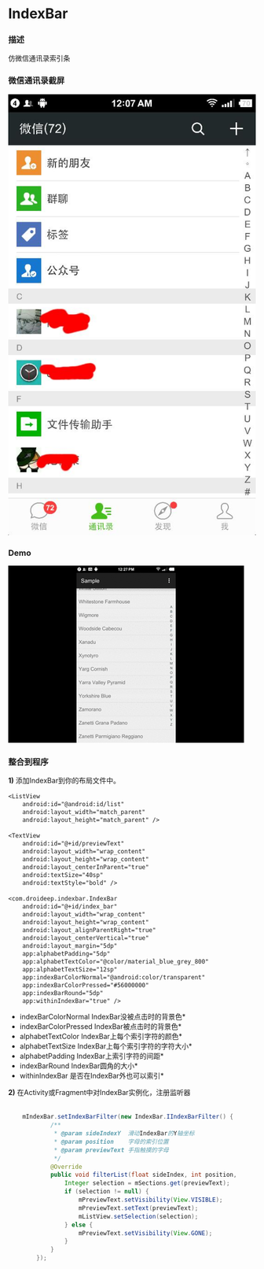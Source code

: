 IndexBar
========

### 描述
仿微信通讯录索引条

### 微信通讯录截屏
![WX](screenshot/ScreenShot_微信.jpg)

### Demo
![demo](screenshot/demo1.gif)

### 整合到程序

**1)** 添加IndexBar到你的布局文件中。

    <ListView
        android:id="@android:id/list"
        android:layout_width="match_parent"
        android:layout_height="match_parent" />

    <TextView
        android:id="@+id/previewText"
        android:layout_width="wrap_content"
        android:layout_height="wrap_content"
        android:layout_centerInParent="true"
        android:textSize="40sp"
        android:textStyle="bold" />

    <com.droideep.indexbar.IndexBar
        android:id="@+id/index_bar"
        android:layout_width="wrap_content"
        android:layout_height="wrap_content"
        android:layout_alignParentRight="true"
        android:layout_centerVertical="true"
        android:layout_margin="5dp"
        app:alphabetPadding="5dp"
        app:alphabetTextColor="@color/material_blue_grey_800"
        app:alphabetTextSize="12sp"
        app:indexBarColorNormal="@android:color/transparent"
        app:indexBarColorPressed="#56000000"
        app:indexBarRound="5dp"
        app:withinIndexBar="true" />


* indexBarColorNormal     IndexBar没被点击时的背景色*
* indexBarColorPressed    IndexBar被点击时的背景色*
* alphabetTextColor       IndexBar上每个索引字符的颜色*
* alphabetTextSize        IndexBar上每个索引字符的字符大小*
* alphabetPadding         IndexBar上索引字符的间距*
* indexBarRound           IndexBar圆角的大小*
* withinIndexBar          是否在IndexBar外也可以索引*



**2)** 在Activity或Fragment中对IndexBar实例化，注册监听器
```java

	mIndexBar.setIndexBarFilter(new IndexBar.IIndexBarFilter() {
			/**
         	 * @param sideIndexY  滑动IndexBar的Y轴坐标
         	 * @param position    字母的索引位置
         	 * @param previewText 手指触摸的字母
         	 */
            @Override
            public void filterList(float sideIndex, int position, 				String previewText) {
                Integer selection = mSections.get(previewText);
                if (selection != null) {
                    mPreviewText.setVisibility(View.VISIBLE);
                    mPreviewText.setText(previewText);
                    mListView.setSelection(selection);
                } else {
                    mPreviewText.setVisibility(View.GONE);
                }
            }
        });
        
```


